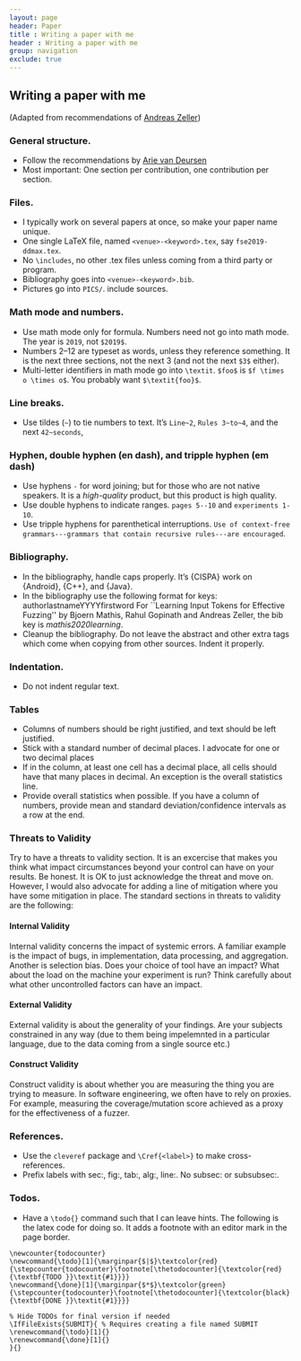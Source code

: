 ```yaml
---
layout: page
header: Paper
title : Writing a paper with me
header : Writing a paper with me
group: navigation
exclude: true
---
```


## Writing a paper with me

(Adapted from recommendations of [Andreas Zeller](https://andreas-zeller.info/2013/04/05/my-top-ten-presentation-issues-in.html))

### General structure.

 * Follow the recommendations by [Arie van Deursen](https://avandeursen.com/2013/07/10/research-paper-writing-recommendations/)
 * Most important: One section per contribution, one contribution per section.

### Files.  

* I typically work on several papers at once, so make your paper name unique.
* One single LaTeX file, named `<venue>-<keyword>.tex`, say `fse2019-ddmax.tex`.
* No `\includes`, no other .tex files unless coming from a third party or program.
* Bibliography goes into `<venue>-<keyword>.bib`.
* Pictures go into `PICS/`. include sources.

### Math mode and numbers.  

* Use math mode only for formula.  Numbers need not go into math mode.  The year is `2019`, not `$2019$`.
* Numbers 2–12 are typeset as words, unless they reference something.  It is the next three sections, not the next 3 (and not the next `$3$` either).
* Multi-letter identifiers in math mode go into `\textit`.  `$foo$` is `$f \times o \times o$`.  You probably want `$\textit{foo}$`.

### Line breaks.

* Use tildes (`~`) to tie numbers to text.  It’s `Line~2`, `Rules 3~to~4`, and the next `42~seconds`,

### Hyphen, double hyphen (en dash), and tripple hyphen (em dash)
* Use hyphens `-` for word joining; but for those who are not native speakers. It is a *high-quality* product, but this product is high quality.
* Use double hyphens to indicate ranges. `pages 5--10` and `experiments 1-10`.
* Use tripple hyphens for parenthetical interruptions. `Use of context-free grammars---grammars that contain recursive rules---are encouraged`.

### Bibliography.

* In the bibliography, handle caps properly.  It’s {CISPA} work on {Android}, {C++}, and {Java}.
* In the bibliography use the following format for keys:
  authorlastnameYYYYfirstword For ``Learning Input Tokens for Effective Fuzzing'' by Bjoern Mathis, Rahul Gopinath and Andreas Zeller, the bib key is *mathis2020learning*.
* Cleanup the bibliography. Do not leave the abstract and other extra tags which come when copying from other sources. Indent it properly.

### Indentation.

* Do not indent regular text.

### Tables

* Columns of numbers should be right justified, and text should be left justified.
* Stick with a standard number of decimal places. I advocate for one or two decimal places
* If in the column, at least one cell has a decimal place, all cells should have that many places in decimal. An exception is the overall statistics line.
* Provide overall statistics when possible. If you have a column of numbers, provide mean and standard deviation/confidence intervals as a row at the end.

### Threats to Validity

Try to have a threats to validity section. It is an excercise that makes you think what impact circumstances beyond your control can have on your results. Be honest. It is OK to just acknowledge the threat and move on. However, I would also advocate for adding a line of mitigation where you have some mitigation in place. The standard sections in threats to validity are the following:

#### Internal Validity
Internal validity concerns the impact of systemic errors. A familiar example is the impact of bugs, in implementation, data processing, and aggregation. Another is selection bias. Does your choice of tool have an impact? What about the load on the machine your experiment is run? Think carefully about what other uncontrolled factors can have an impact.

#### External Validity
External validity is about the generality of your findings. Are your subjects constrained in any way (due to them being impelemnted in a particular language, due to the data coming from a single source etc.)

#### Construct Validity
Construct validity is about whether you are measuring the thing you are trying to measure. In software engineering, we often have to rely on proxies. For example, measuring the coverage/mutation score achieved as a proxy for the effectiveness of a fuzzer.

### References.

* Use the `cleveref` package and `\Cref{<label>}` to make cross-references.
* Prefix labels with sec:, fig:, tab:, alg:, line:.  No subsec: or subsubsec:.

### Todos.

* Have a `\todo{}` command such that I can leave hints. The following is the
  latex code for doing so. It adds a footnote with an editor mark in the page
  border.

```
\newcounter{todocounter}
\newcommand{\todo}[1]{\marginpar{$|$}\textcolor{red}{\stepcounter{todocounter}\footnote[\thetodocounter]{\textcolor{red}{\textbf{TODO }}\textit{#1}}}}
\newcommand{\done}[1]{\marginpar{$*$}\textcolor{green}{\stepcounter{todocounter}\footnote[\thetodocounter]{\textcolor{black}{\textbf{DONE }}\textit{#1}}}}

% Hide TODOs for final version if needed
\IfFileExists{SUBMIT}{ % Requires creating a file named SUBMIT
\renewcommand{\todo}[1]{}
\renewcommand{\done}[1]{}
}{}
```


